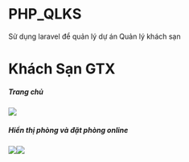 # PHP_QLKS
Sử dụng laravel để quản lý dự án Quản lý khách sạn

<h1>Khách Sạn GTX</h1>

<h5>Trang chủ</h5>
<img src ="https://pub-d9195d29f33243c7a4d4c49fe887131e.r2.dev/Home.PNG">
<h5>Hiển thị phòng và đặt phòng online</h5>
<div style="display:flex">
    <img src ="https://pub-d9195d29f33243c7a4d4c49fe887131e.r2.dev/Room.PNG">
    <img src ="https://pub-d9195d29f33243c7a4d4c49fe887131e.r2.dev/Pay.PNG">
</div>


